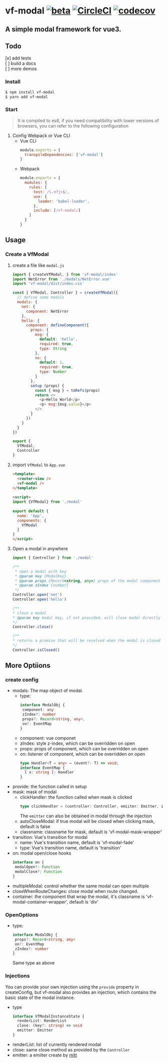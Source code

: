 # vf-modal [![beta](https://img.shields.io/npm/v/vf-modal/beta.svg)](https://www.npmjs.com/package/vf-modal/v/beta) [![CircleCI](https://circleci.com/gh/odex21/vf-modal/tree/next.svg?style=svg)](https://circleci.com/gh/odex21/vf-modal) [![codecov](https://codecov.io/gh/odex21/vf-modal/branch/next/graph/badge.svg?token=XI749WLGTF)](https://codecov.io/gh/odex21/vf-modal/branch/next)

## A simple modal framework for vue3.

## Todo 
[x] add tests  
[ ] build a docs  
[ ] more demos  

### Install

```bash
$ npm install vf-modal
$ yarn add vf-modal

```
### Start 

>  It is compiled to es6, if you need compatibility with lower versions of browsers, you can refer to the following configuration

1. Config Webpack or Vue CLI
   - Vue CLI
      ```js
      module.exports = {
        transpileDependencies: ['vf-modal']
      }
      ```
   - Webpack
      ```js
      module.exports = {
        modules: {
          rules: [
            test: /\.m?js$/,
            use: {
              loader: 'babel-loader',
            },
            include: [/vf-modal/]
          ]
        }
      }
      ```

## Usage 

### Create a VfModal

1. create a file like ```modal.js```
    ```js
    import { createVfModal, } from 'vf-modal/index'
    import NetError from './modals/NetError.vue'
    import 'vf-modal/dist/index.css'

    const { VfModal, Controller } = createVfModal({
      // define some modals
      modals: {
        net: {
          component: NetError
        },
        hello: {
          component: defineComponent({
            props: {
              msg: {
                default: 'hello',
                required: true,
                type: String
              },
              no: {
                default: 1,
                required: true,
                type: Number
              }
            },
            setup (props) {
              const { msg } = toRefs(props)
              return <>
                <p>Hello World</p>
                <p> msg:{msg.value}</p>
              </>
            }
          })
        }
      }
    })

    export {
      VfModal,
      Controller
    }
    ```

2. import ```VfModal``` to ```App.vue```
    ```html
    <template>
      <router-view />
      <vf-modal />
    </template>
  
    <script>
    import {VfModal} from './modal'
  
    export default {
      name: 'App',
      components: {
        VfModal
      }
    }
    </script>
    ```


3. Open a modal in anywhere
    ```js
    import { Controller } from './modal'

    /**
     * open a modal with key
     * @param key {ModalKey}
     * @param props {Record<string, any>} props of the modal component
     * @param zIndex {number}
     */
    Controller.open('net')
    Controller.open('hello')
    
    /**
    * close a modal
    * @param key modal key, if not provided, will close modal directly
    */
    Controller.close()

    /**
    * returns a promise that will be resolved when the modal is closed
    */
    Controller.isClosed()
    ```


## More Optiions

### create config

- modals: The map object of modal.
  - type:
     ```ts
     interface ModalObj {
      component: any
      zIndex?: number
      props?: Record<string, any>,
      on?: EventMap
    }
     ```
  - component: vue componet
  - zIndex: style z-index, which can be overridden on open 
  - props: props of component, which can be overridden on open 
  - on: listener of component, which can be overridden on open 
     ```ts
     type Handler<T = any> = (event?: T) => void;
     interface EventMap {
       [ x: string ]: Handler
     }
     ``` 
- provide: the function called in setup
- mask: mask of modal
  - clickHandler: the function called when mask is clicked
     ```ts
     type clickHandler = (controller: Controller, emiiter: Emitter, instance: VfModal) => void
     ``` 
    The ```emitter``` can also be obtained in modal through the injection
  - autoCloseModal: if true modal will be closed when clicking mask, default is false
  - classname: classname for mask, default is 'vf-modal-mask-wrapper'
- transition: Vue's transition for modal
  - name: Vue's transition name, default is 'vf-modal-fade'
  - type: Vue's transition name, default is 'transition'
- on: modal open/close hooks
   ```ts
  interface on {
    modalOpen?: Function
    modalClose?: Function
  }
   ``` 
- multipleModal: control whether the same modal can open multiple
- closeWhenRouteChanges: close modal when route changed.
- container: the component that wrap the modal, it's classname is 'vf-modal-container-wrapper', default is 'div'

### OpenOptions
- type:
   ```ts
   interface ModalObj {
    props?: Record<string, any>
    on?: EventMap
    zIndex?: number
  }
   ```
  Same type as above

### Injections
You can provide your own injection using the ```provide``` property  in createConfig, but vf-modal also provides an injection, which contains the basic state of the modal instance.
- type
   ```ts
   interface VfModalInstanceState {
     renderList: RenderList
     close: (key?: string) => void
     emitter: Emitter
   }
   ```
- renderList: list of currently rendered modal
- close: same close method as provided by the ```Controller```
- emitter: a emiiter create by [mitt](https://www.npmjs.com/package/mitt)